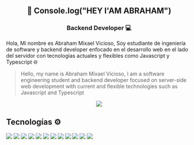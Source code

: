 <h2 align = "center">👋 Console.log("HEY I'AM ABRAHAM") </h2>
<h3 align = "center"> Backend Developer 💻 </h3>
<p>
Hola, Mi nombre es Abraham Mixael Vicioso, Soy estudiante de ingeniería de software y backend developer
enfocado en el desarrollo web en el lado del servidor con tecnologias actuales y flexibles como Javascript y Typescript 🌐
</p>

>Hello, my name is Abraham Mixael Vicioso, I am a software engineering student and backend developer
focused on server-side web development with current and flexible technologies such as Javascript and Typescript

<p align="center">
  <a href="https://www.linkedin.com/in/abrahan-vicioso/">
    <img width="auto" src="https://img.shields.io/badge/Abrahan Vicioso-Linkedin-informational?style=flat&logo=linkedin&logoColor=white&color=19A7CE">
  </a>
  
</p>

## Tecnologías ⚙️

![](https://img.shields.io/badge/NodeJs-Tecnologia-informational?style=flat&logo=node.js&logoColor=white&color=F6F1F1)
![](https://img.shields.io/badge/Javascript-Lenguaje-informational?style=flat&logo=javascript&logoColor=white&color=F6F1F1)
![](https://img.shields.io/badge/Typescript-Lenguaje-informational?style=flat&logo=typescript&logoColor=white&color=F6F1F1)
![](https://img.shields.io/badge/Docker-Tool-informational?style=flat&logo=docker&logoColor=white&color=F6F1F1)
![](https://img.shields.io/badge/Express-Framework-informational?style=flat&logo=express&logoColor=white&color=F6F1F1)
![](https://img.shields.io/badge/Linux-OS-informational?style=flat&logo=linux&logoColor=white&color=F6F1F1)
![](https://img.shields.io/badge/MongoDb-Database-informational?style=flat&logo=mongodb&logoColor=white&color=F6F1F1)
![](https://img.shields.io/badge/Postgresql-Database-informational?style=flat&logo=postgresql&logoColor=white&color=F6F1F1)
![](https://img.shields.io/badge/JWT-Tecnologia-informational?style=flat&logo=jsonwebtokens&logoColor=white&color=F6F1F1)
![](https://img.shields.io/badge/Git-Tool-informational?style=flat&logo=git&logoColor=white&color=F6F1F1)
![](https://img.shields.io/badge/React-Framework-informational?style=flat&logo=react&logoColor=white&color=F6F1F1)
![](https://img.shields.io/badge/Bash-Shell-informational?style=flat&logo=gnubash&logoColor=white&color=F6F1F1)

